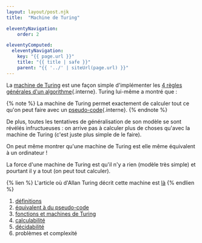 ```yaml
---
layout: layout/post.njk 
title:  "Machine de Turing"

eleventyNavigation:
    order: 2

eleventyComputed:
  eleventyNavigation:
    key: "{{ page.url }}"
    title: "{{ title | safe }}"
    parent: "{{ '../' | siteUrl(page.url) }}"
---
```


La [machine de Turing](https://fr.wikipedia.org/wiki/Machine_de_Turing) est une façon simple d'implémenter les [4 règles générales d'un algorithme](../../algorithme/définition#règles-générales){.interne}. Turing lui-même a montré que :

{% note %}
La machine de Turing permet exactement de calculer tout ce qu'on peut faire avec un [pseudo-code](../../algorithme/pseudo-code){.interne}.
{% endnote %}

De plus, toutes les tentatives de généralisation de son modèle se sont révélés infructueuses : on arrive pas à calculer plus de choses qu'avec la machine de Turing (c'est juste plus simple de le faire).

On peut même montrer qu'une machine de Turing est elle même équivalent à un ordinateur !

La force d'une machine de Turing est qu'il n'y a rien (modèle très simple) et pourtant il y a tout (on peut tout calculer).

{% lien %}
L'article où d'Allan Turing décrit cette machine est [là](https://www.espace-turing.fr/IMG/pdf/turing_paper_1936.pdf)
{% endlien %}

1. [définitions](./définitions)
2. [équivalent à du pseudo-code](./pseudo-code)
3. [fonctions et machines de Turing](./fonctions)
4. [calculabilité](./calculabilité)
5. [décidabilité](./décidabilité)
6. problèmes et complexité
